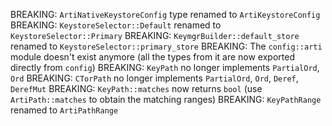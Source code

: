 BREAKING: `ArtiNativeKeystoreConfig` type renamed to `ArtiKeystoreConfig`
BREAKING: `KeystoreSelector::Default` renamed to  `KeystoreSelector::Primary`
BREAKING: `KeymgrBuilder::default_store` renamed to `KeystoreSelector::primary_store`
BREAKING: The `config::arti` module doesn't exist anymore (all the types from it are now exported directly from `config`)
BREAKING: `KeyPath` no longer implements `PartialOrd`, `Ord`
BREAKING: `CTorPath` no longer implements `PartialOrd`, `Ord`, `Deref`, `DerefMut`
BREAKING: `KeyPath::matches` now returns `bool` (use `ArtiPath::matches` to obtain the matching ranges)
BREAKING: `KeyPathRange` renamed to `ArtiPathRange`

